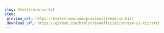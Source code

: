 ```yaml
---
slug: htmlstream-ui-kit
item:
 preview_url: https://htmlstream.com/preview/stream-ui-kit/
 download_url: https://github.com/htmlstreamofficial/stream-ui-kit/archive/master.zip
---
```

